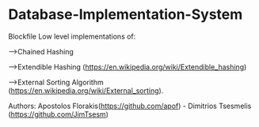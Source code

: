 # Database-Implementation-System

Blockfile Low level implementations of: 

-->Chained Hashing

-->Extendible Hashing (https://en.wikipedia.org/wiki/Extendible_hashing)

-->External Sorting Algorithm (https://en.wikipedia.org/wiki/External_sorting).

Authors: Apostolos Florakis(https://github.com/apof) - Dimitrios Tsesmelis (https://github.com/JimTsesm)
